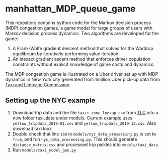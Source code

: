 # manhattan_MDP_queue_game
This repository contains python code for the Markov decision process (MDP) congestion games, a game model for large groups of users with Markov decision process dynamics. Two algorithms are developed for the game: 
1. A Frank-Wolfe gradient descent method that solves for the Wardrop equilibrium by iteratively performing value iteration.
2. An inexact gradient ascent method that enforces driver population constraints without explicit knowledge of game costs and dynamics.

The MDP congestion game is illustrated on a Uber driver set up with MDP dynamics in New York city generated from 1million Uber pick-up data from [Taxi and Limosine Commission](https://www1.nyc.gov/site/tlc/about/tlc-trip-record-data.page).

## Setting up the NYC example
1. Download trip data and the file `taxi+_zone_lookup.csv` from [TLC](https://www1.nyc.gov/site/tlc/about/tlc-trip-record-data.page) into a new folder taxi_data under models. Current example uses `yellow_tripdata_2019-01.csv` and `yellow_tripdata_2019-12.csv`. Also download taxi look
2. Double check that line `169` in `models/nyc_data_processing.py` is set to `True`, and run `nyc_data_processing.py`. This should generate `distance_matrix.csv` and processed trip pickles into `models/taxi_data`
3. Run `models/taxi_model_gen.py`


<!-- ## Content
1. MDP dynamic models: 
	* A mock up MDP with 3 x 5 grid states. Each state has 4 actions: left/right/up/down, where each action takes the user to the target neighbouring state with probability 0 < p < 1 and to another neighbouring state with probability 1-p. 
	* Uber drivers' MDP dynamics in Seattle, WA. See [Tolling for Constraint Satisfaction in MDP Congestion Games](https://arxiv.org/pdf/1903.00747.pdf)  for more model details.
	* 
	* Wheatstone MDP dynamics (V2 only)- for demonstrating of Braess paradox in MDP congestion games. See [Sensitivity Analysis for MDP Congestion games](https://arxiv.org/pdf/1909.04167.pdf) for model description and Braess paradox description.
	* Airport gate assignment MDP dynamics. See [overleaf doc](https://www.overleaf.com/read/tnzgddzckbsh
) for description.
2. Game solvers
	* CVXPY 
	* Custom solver - Frank Wolfe + dynamic programming - with automatic step size generation. See [Tolling for Constraint Satisfaction in MDP Congestion Games](https://arxiv.org/pdf/1903.00747.pdf) for convergence guarantees.
3. Incentive solvers
	* Constrained CVXPY
	* Projected dual ascent
	* ADMM
	* Mystic - a nonconvex solver for non-convex constraints (experimental)
4. Data visualization - custom visualization methods for displaying Wardrop equilibrium and online solutions.
 -->

